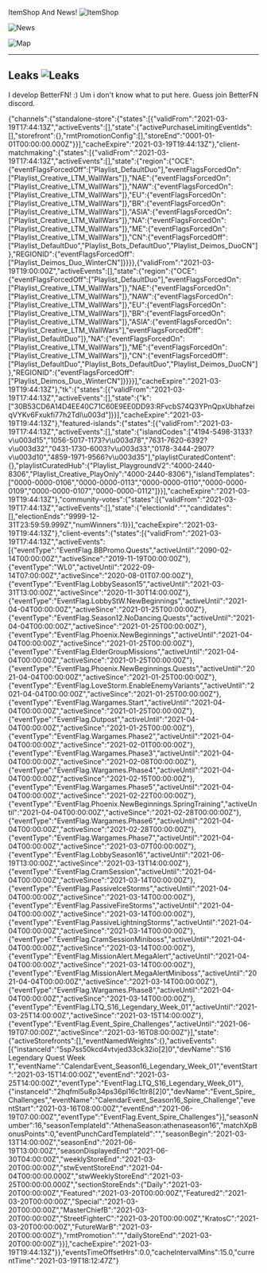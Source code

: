 ItemShop And News!
![ItemShop](https://fortool.fr/cm/assets/shop/en.png)



![News](https://api.peely.de//cdn//current//brnews_en.gif)


![Map](https://fortnite-api.com/images/map_en.png)


----------
Leaks
![Leaks](https://api.peely.de/cdn/current/leaks.png)
--------
I develop BetterFN!
:)
Um
i don't know what to put here. Guess join BetterFN discord.



{"channels":{"standalone-store":{"states":[{"validFrom":"2021-03-19T17:44:13Z","activeEvents":[],"state":{"activePurchaseLimitingEventIds":[],"storefront":{},"rmtPromotionConfig":[],"storeEnd":"0001-01-01T00:00:00.000Z"}}],"cacheExpire":"2021-03-19T19:44:13Z"},"client-matchmaking":{"states":[{"validFrom":"2021-03-19T17:44:13Z","activeEvents":[],"state":{"region":{"OCE":{"eventFlagsForcedOff":["Playlist_DefaultDuo"],"eventFlagsForcedOn":["Playlist_Creative_LTM_WallWars"]},"NAE":{"eventFlagsForcedOn":["Playlist_Creative_LTM_WallWars"]},"NAW":{"eventFlagsForcedOn":["Playlist_Creative_LTM_WallWars"]},"EU":{"eventFlagsForcedOn":["Playlist_Creative_LTM_WallWars"]},"BR":{"eventFlagsForcedOn":["Playlist_Creative_LTM_WallWars"]},"ASIA":{"eventFlagsForcedOn":["Playlist_Creative_LTM_WallWars"]},"NA":{"eventFlagsForcedOn":["Playlist_Creative_LTM_WallWars"]},"ME":{"eventFlagsForcedOn":["Playlist_Creative_LTM_WallWars"]},"CN":{"eventFlagsForcedOff":["Playlist_DefaultDuo","Playlist_Bots_DefaultDuo","Playlist_Deimos_DuoCN"]},"REGIONID":{"eventFlagsForcedOff":["Playlist_Deimos_Duo_WinterCN"]}}}},{"validFrom":"2021-03-19T19:00:00Z","activeEvents":[],"state":{"region":{"OCE":{"eventFlagsForcedOff":["Playlist_DefaultDuo"],"eventFlagsForcedOn":["Playlist_Creative_LTM_WallWars"]},"NAE":{"eventFlagsForcedOn":["Playlist_Creative_LTM_WallWars"]},"NAW":{"eventFlagsForcedOn":["Playlist_Creative_LTM_WallWars"]},"EU":{"eventFlagsForcedOn":["Playlist_Creative_LTM_WallWars"]},"BR":{"eventFlagsForcedOn":["Playlist_Creative_LTM_WallWars"]},"ASIA":{"eventFlagsForcedOn":["Playlist_Creative_LTM_WallWars"],"eventFlagsForcedOff":["Playlist_DefaultDuo"]},"NA":{"eventFlagsForcedOn":["Playlist_Creative_LTM_WallWars"]},"ME":{"eventFlagsForcedOn":["Playlist_Creative_LTM_WallWars"]},"CN":{"eventFlagsForcedOff":["Playlist_DefaultDuo","Playlist_Bots_DefaultDuo","Playlist_Deimos_DuoCN"]},"REGIONID":{"eventFlagsForcedOff":["Playlist_Deimos_Duo_WinterCN"]}}}}],"cacheExpire":"2021-03-19T19:44:13Z"},"tk":{"states":[{"validFrom":"2021-03-19T17:44:13Z","activeEvents":[],"state":{"k":["30B53CD6A14D4EE40C71C60E9EE0DD93:RFvcbS74Q3YPnQpxUbhafzeiqVYKv6Fxukfi77h2TdI\u003d"]}}],"cacheExpire":"2021-03-19T19:44:13Z"},"featured-islands":{"states":[{"validFrom":"2021-03-19T17:44:13Z","activeEvents":[],"state":{"islandCodes":["4194-5498-3133?v\u003d15","1056-5017-1173?v\u003d78","7631-7620-6392?v\u003d32","0431-1730-6003?v\u003d33","0178-3444-2907?v\u003d10","4859-1971-9566?v\u003d35"],"playlistCuratedContent":{},"playlistCuratedHub":{"Playlist_PlaygroundV2":"4000-2440-8306","Playlist_Creative_PlayOnly":"4000-2440-8306"},"islandTemplates":["0000-0000-0106","0000-0000-0113","0000-0000-0110","0000-0000-0109","0000-0000-0107","0000-0000-0112"]}}],"cacheExpire":"2021-03-19T19:44:13Z"},"community-votes":{"states":[{"validFrom":"2021-03-19T17:44:13Z","activeEvents":[],"state":{"electionId":"","candidates":[],"electionEnds":"9999-12-31T23:59:59.999Z","numWinners":1}}],"cacheExpire":"2021-03-19T19:44:13Z"},"client-events":{"states":[{"validFrom":"2021-03-19T17:44:13Z","activeEvents":[{"eventType":"EventFlag.BBPromo.Quests","activeUntil":"2090-02-14T00:00:00Z","activeSince":"2019-11-19T00:00:00Z"},{"eventType":"WL0","activeUntil":"2022-09-14T07:00:00Z","activeSince":"2020-08-01T07:00:00Z"},{"eventType":"EventFlag.LobbySeason15","activeUntil":"2021-03-31T13:00:00Z","activeSince":"2020-11-30T14:00:00Z"},{"eventType":"EventFlag.LobbyStW.NewBeginnings","activeUntil":"2021-04-04T00:00:00Z","activeSince":"2021-01-25T00:00:00Z"},{"eventType":"EventFlag.Season12.NoDancing.Quests","activeUntil":"2021-04-04T00:00:00Z","activeSince":"2021-01-25T00:00:00Z"},{"eventType":"EventFlag.Phoenix.NewBeginnings","activeUntil":"2021-04-04T00:00:00Z","activeSince":"2021-01-25T00:00:00Z"},{"eventType":"EventFlag.ElderGroupMissions","activeUntil":"2021-04-04T00:00:00Z","activeSince":"2021-01-25T00:00:00Z"},{"eventType":"EventFlag.Phoenix.NewBeginnings.Quests","activeUntil":"2021-04-04T00:00:00Z","activeSince":"2021-01-25T00:00:00Z"},{"eventType":"EventFlag.LoveStorm.EnableEnemyVariants","activeUntil":"2021-04-04T00:00:00Z","activeSince":"2021-01-25T00:00:00Z"},{"eventType":"EventFlag.Wargames.Start","activeUntil":"2021-04-04T00:00:00Z","activeSince":"2021-01-25T00:00:00Z"},{"eventType":"EventFlag.Outpost","activeUntil":"2021-04-04T00:00:00Z","activeSince":"2021-01-25T00:00:00Z"},{"eventType":"EventFlag.Wargames.Phase2","activeUntil":"2021-04-04T00:00:00Z","activeSince":"2021-02-01T00:00:00Z"},{"eventType":"EventFlag.Wargames.Phase3","activeUntil":"2021-04-04T00:00:00Z","activeSince":"2021-02-08T00:00:00Z"},{"eventType":"EventFlag.Wargames.Phase4","activeUntil":"2021-04-04T00:00:00Z","activeSince":"2021-02-15T00:00:00Z"},{"eventType":"EventFlag.Wargames.Phase5","activeUntil":"2021-04-04T00:00:00Z","activeSince":"2021-02-22T00:00:00Z"},{"eventType":"EventFlag.Phoenix.NewBeginnings.SpringTraining","activeUntil":"2021-04-04T00:00:00Z","activeSince":"2021-02-28T00:00:00Z"},{"eventType":"EventFlag.Wargames.Phase6","activeUntil":"2021-04-04T00:00:00Z","activeSince":"2021-02-28T00:00:00Z"},{"eventType":"EventFlag.Wargames.Phase7","activeUntil":"2021-04-04T00:00:00Z","activeSince":"2021-03-07T00:00:00Z"},{"eventType":"EventFlag.LobbySeason16","activeUntil":"2021-06-19T13:00:00Z","activeSince":"2021-03-13T14:00:00Z"},{"eventType":"EventFlag.CramSession","activeUntil":"2021-04-04T00:00:00Z","activeSince":"2021-03-14T00:00:00Z"},{"eventType":"EventFlag.PassiveIceStorms","activeUntil":"2021-04-04T00:00:00Z","activeSince":"2021-03-14T00:00:00Z"},{"eventType":"EventFlag.PassiveFireStorms","activeUntil":"2021-04-04T00:00:00Z","activeSince":"2021-03-14T00:00:00Z"},{"eventType":"EventFlag.PassiveLightningStorms","activeUntil":"2021-04-04T00:00:00Z","activeSince":"2021-03-14T00:00:00Z"},{"eventType":"EventFlag.CramSessionMiniboss","activeUntil":"2021-04-04T00:00:00Z","activeSince":"2021-03-14T00:00:00Z"},{"eventType":"EventFlag.MissionAlert.MegaAlert","activeUntil":"2021-04-04T00:00:00Z","activeSince":"2021-03-14T00:00:00Z"},{"eventType":"EventFlag.MissionAlert.MegaAlertMiniboss","activeUntil":"2021-04-04T00:00:00Z","activeSince":"2021-03-14T00:00:00Z"},{"eventType":"EventFlag.Wargames.Phase8","activeUntil":"2021-04-04T00:00:00Z","activeSince":"2021-03-14T00:00:00Z"},{"eventType":"EventFlag.LTQ_S16_Legendary_Week_01","activeUntil":"2021-03-25T14:00:00Z","activeSince":"2021-03-15T14:00:00Z"},{"eventType":"EventFlag.Event_Spire_Challenges","activeUntil":"2021-06-19T07:00:00Z","activeSince":"2021-03-16T08:00:00Z"}],"state":{"activeStorefronts":[],"eventNamedWeights":{},"activeEvents":[{"instanceId":"5sp7ss50kcd4vtvjed33ck32io[2]0","devName":"S16 Legendary Quest Week 1","eventName":"CalendarEvent_Season16_Legendary_Week_01","eventStart":"2021-03-15T14:00:00Z","eventEnd":"2021-03-25T14:00:00Z","eventType":"EventFlag.LTQ_S16_Legendary_Week_01"},{"instanceId":"2hqfml5u8p34ps36pl16c1tlr8[2]0","devName":"Event_Spire_Challenges","eventName":"CalendarEvent_Season16_Spire_Challenge","eventStart":"2021-03-16T08:00:00Z","eventEnd":"2021-06-19T07:00:00Z","eventType":"EventFlag.Event_Spire_Challenges"}],"seasonNumber":16,"seasonTemplateId":"AthenaSeason:athenaseason16","matchXpBonusPoints":0,"eventPunchCardTemplateId":"","seasonBegin":"2021-03-13T14:00:00Z","seasonEnd":"2021-06-19T13:00:00Z","seasonDisplayedEnd":"2021-06-30T04:00:00Z","weeklyStoreEnd":"2021-03-20T00:00:00Z","stwEventStoreEnd":"2021-04-04T00:00:00.000Z","stwWeeklyStoreEnd":"2021-03-25T00:00:00.000Z","sectionStoreEnds":{"Daily":"2021-03-20T00:00:00Z","Featured":"2021-03-20T00:00:00Z","Featured2":"2021-03-20T00:00:00Z","Special":"2021-03-20T00:00:00Z","MasterChiefB":"2021-03-20T00:00:00Z","StreetFighterC":"2021-03-20T00:00:00Z","KratosC":"2021-03-20T00:00:00Z","FutureWarB":"2021-03-20T00:00:00Z"},"rmtPromotion":"","dailyStoreEnd":"2021-03-20T00:00:00Z"}}],"cacheExpire":"2021-03-19T19:44:13Z"}},"eventsTimeOffsetHrs":0.0,"cacheIntervalMins":15.0,"currentTime":"2021-03-19T18:12:47Z"}
